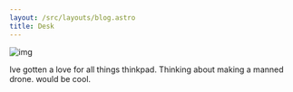 ```yaml
---
layout: /src/layouts/blog.astro
title: Desk
---
```


![img](/images/blog/pult.jpg)

Ive gotten a love for all things thinkpad. Thinking about making a manned drone. would be cool.